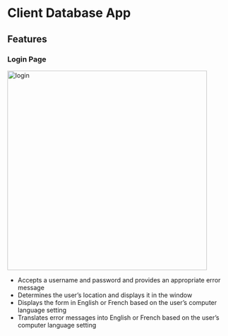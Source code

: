 # Client Database App
## Features
### Login Page
<img width="452" alt="login" src="https://github.com/PcGamer25/client-database-app/assets/24723469/8750e78c-f9e1-489a-b861-046a93d71f9d">

- Accepts a username and password and provides an appropriate error message
- Determines the user’s location and displays it in the window
- Displays the form in English or French based on the user’s computer language setting
- Translates error messages into English or French based on the user’s computer language setting

